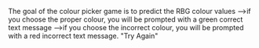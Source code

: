 The goal of the colour picker game is to predict the RBG colour values
-->if you choose the proper colour, you will be prompted with a green correct text message
-->if you choose the incorrect colour, you will be prompted with a red incorrect text message. "Try Again"
